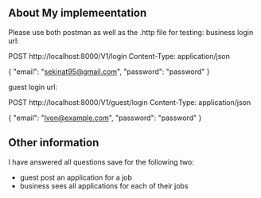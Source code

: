 ## About My implemeentation

Please use both postman as well as the .http file for testing:
business login url:

POST http://localhost:8000/V1/login
Content-Type: application/json

{
"email": "sekinat95@gmail.com",
"password": "password"
}

guest login url:

POST http://localhost:8000/V1/guest/login
Content-Type: application/json

{
"email": "lvon@example.com",
"password": "password"
}

## Other information

I have answered all questions save for the following two:

-   guest post an application for a job
-   business sees all applications for each of their jobs
